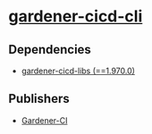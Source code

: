 # [gardener-cicd-cli](https://pypi.org/project/gardener-cicd-cli)

## Dependencies
- [gardener-cicd-libs (==1.970.0)](packages/g/gardener-cicd-libs.md)



## Publishers
- [Gardener-CI](https://pypi.org/user/Gardener-CI)

